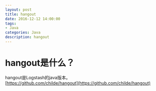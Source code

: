 ```yaml
---
layout: post
title: hangout
date: 2016-12-12 14:00:00
tags:
- Java
categories: Java
description: hangout
---
```


# hangout是什么？
hangout是Logstash的java版本。        
[https://github.com/childe/hangout](https://github.com/childe/hangout)
